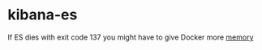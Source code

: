 # kibana-es

If ES dies with exit code 137 you might have to give Docker more [memory](here:https://github.com/moby/moby/issues/22211)
